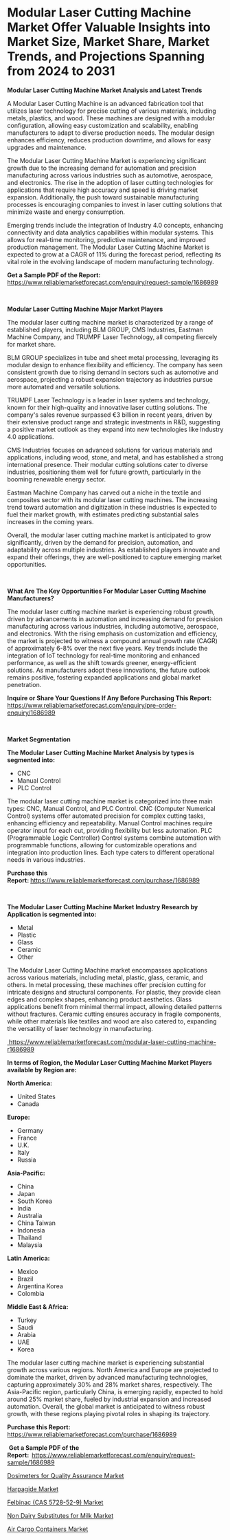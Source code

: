 <p><h1>Modular Laser Cutting Machine Market Offer Valuable Insights into Market Size, Market Share, Market Trends, and Projections Spanning from 2024 to 2031</h1></p><p><strong>Modular Laser Cutting Machine Market Analysis and Latest Trends</strong></p>
<p><p>A Modular Laser Cutting Machine is an advanced fabrication tool that utilizes laser technology for precise cutting of various materials, including metals, plastics, and wood. These machines are designed with a modular configuration, allowing easy customization and scalability, enabling manufacturers to adapt to diverse production needs. The modular design enhances efficiency, reduces production downtime, and allows for easy upgrades and maintenance.</p><p>The Modular Laser Cutting Machine Market is experiencing significant growth due to the increasing demand for automation and precision manufacturing across various industries such as automotive, aerospace, and electronics. The rise in the adoption of laser cutting technologies for applications that require high accuracy and speed is driving market expansion. Additionally, the push toward sustainable manufacturing processes is encouraging companies to invest in laser cutting solutions that minimize waste and energy consumption.</p><p>Emerging trends include the integration of Industry 4.0 concepts, enhancing connectivity and data analytics capabilities within modular systems. This allows for real-time monitoring, predictive maintenance, and improved production management. The Modular Laser Cutting Machine Market is expected to grow at a CAGR of 11% during the forecast period, reflecting its vital role in the evolving landscape of modern manufacturing technology.</p></p>
<p><strong>Get a Sample PDF of the Report:&nbsp;</strong> <a href="https://www.reliablemarketforecast.com/enquiry/request-sample/1686989?utm_campaign=1129&utm_medium=2&utm_source=Github&utm_content=ia&utm_term=16102024&utm_id=modular-laser-cutting-machine">https://www.reliablemarketforecast.com/enquiry/request-sample/1686989</a></p>
<p>&nbsp;</p>
<p><strong>Modular Laser Cutting Machine Major Market Players</strong></p>
<p><p>The modular laser cutting machine market is characterized by a range of established players, including BLM GROUP, CMS Industries, Eastman Machine Company, and TRUMPF Laser Technology, all competing fiercely for market share. </p><p>BLM GROUP specializes in tube and sheet metal processing, leveraging its modular design to enhance flexibility and efficiency. The company has seen consistent growth due to rising demand in sectors such as automotive and aerospace, projecting a robust expansion trajectory as industries pursue more automated and versatile solutions.</p><p>TRUMPF Laser Technology is a leader in laser systems and technology, known for their high-quality and innovative laser cutting solutions. The company's sales revenue surpassed €3 billion in recent years, driven by their extensive product range and strategic investments in R&D, suggesting a positive market outlook as they expand into new technologies like Industry 4.0 applications.</p><p>CMS Industries focuses on advanced solutions for various materials and applications, including wood, stone, and metal, and has established a strong international presence. Their modular cutting solutions cater to diverse industries, positioning them well for future growth, particularly in the booming renewable energy sector.</p><p>Eastman Machine Company has carved out a niche in the textile and composites sector with its modular laser cutting machines. The increasing trend toward automation and digitization in these industries is expected to fuel their market growth, with estimates predicting substantial sales increases in the coming years.</p><p>Overall, the modular laser cutting machine market is anticipated to grow significantly, driven by the demand for precision, automation, and adaptability across multiple industries. As established players innovate and expand their offerings, they are well-positioned to capture emerging market opportunities.</p></p>
<p>&nbsp;</p>
<p><strong>What Are The Key Opportunities For Modular Laser Cutting Machine Manufacturers?</strong></p>
<p><p>The modular laser cutting machine market is experiencing robust growth, driven by advancements in automation and increasing demand for precision manufacturing across various industries, including automotive, aerospace, and electronics. With the rising emphasis on customization and efficiency, the market is projected to witness a compound annual growth rate (CAGR) of approximately 6-8% over the next five years. Key trends include the integration of IoT technology for real-time monitoring and enhanced performance, as well as the shift towards greener, energy-efficient solutions. As manufacturers adopt these innovations, the future outlook remains positive, fostering expanded applications and global market penetration.</p></p>
<p><strong>Inquire or Share Your Questions If Any Before Purchasing This Report:</strong> <a href="https://www.reliablemarketforecast.com/enquiry/pre-order-enquiry/1686989?utm_campaign=1129&utm_medium=2&utm_source=Github&utm_content=ia&utm_term=16102024&utm_id=modular-laser-cutting-machine">https://www.reliablemarketforecast.com/enquiry/pre-order-enquiry/1686989</a></p>
<p>&nbsp;</p>
<p><strong>Market Segmentation</strong></p>
<p><strong>The Modular Laser Cutting Machine Market Analysis by types is segmented into:</strong></p>
<p><ul><li>CNC</li><li>Manual Control</li><li>PLC Control</li></ul></p>
<p><p>The modular laser cutting machine market is categorized into three main types: CNC, Manual Control, and PLC Control. CNC (Computer Numerical Control) systems offer automated precision for complex cutting tasks, enhancing efficiency and repeatability. Manual Control machines require operator input for each cut, providing flexibility but less automation. PLC (Programmable Logic Controller) Control systems combine automation with programmable functions, allowing for customizable operations and integration into production lines. Each type caters to different operational needs in various industries.</p></p>
<p><strong>Purchase this Report:&nbsp;</strong><a href="https://www.reliablemarketforecast.com/purchase/1686989?utm_campaign=1129&utm_medium=2&utm_source=Github&utm_content=ia&utm_term=16102024&utm_id=modular-laser-cutting-machine">https://www.reliablemarketforecast.com/purchase/1686989</a></p>
<p>&nbsp;</p>
<p><strong>The Modular Laser Cutting Machine Market Industry Research by Application is segmented into:</strong></p>
<p><ul><li>Metal</li><li>Plastic</li><li>Glass</li><li>Ceramic</li><li>Other</li></ul></p>
<p><p>The Modular Laser Cutting Machine market encompasses applications across various materials, including metal, plastic, glass, ceramic, and others. In metal processing, these machines offer precision cutting for intricate designs and structural components. For plastic, they provide clean edges and complex shapes, enhancing product aesthetics. Glass applications benefit from minimal thermal impact, allowing detailed patterns without fractures. Ceramic cutting ensures accuracy in fragile components, while other materials like textiles and wood are also catered to, expanding the versatility of laser technology in manufacturing.</p></p>
<p><a href="https://www.reliablemarketforecast.com/modular-laser-cutting-machine-r1686989?utm_campaign=1129&utm_medium=2&utm_source=Github&utm_content=ia&utm_term=16102024&utm_id=modular-laser-cutting-machine">&nbsp;https://www.reliablemarketforecast.com/modular-laser-cutting-machine-r1686989</a></p>
<p><strong>In terms of Region, the Modular Laser Cutting Machine Market Players available by Region are:</strong></p>
<p>
    <p> <strong> North America: </strong>
        <ul>
            <li>United States</li>
            <li>Canada</li>
        </ul>
        </p> 
    <p> <strong> Europe: </strong>
        <ul>
            <li>Germany</li>
            <li>France</li>
            <li>U.K.</li>
            <li>Italy</li>
            <li>Russia</li>
        </ul>
        </p> 
    <p> <strong> Asia-Pacific: </strong>
        <ul>
            <li>China</li>
            <li>Japan</li>
            <li>South Korea</li>
            <li>India</li>
            <li>Australia</li>
            <li>China Taiwan</li>
            <li>Indonesia</li>
            <li>Thailand</li>
            <li>Malaysia</li>
        </ul>
        </p> 
    <p> <strong> Latin America: </strong>
        <ul>
            <li>Mexico</li>
            <li>Brazil</li>
            <li>Argentina Korea</li>
            <li>Colombia</li>
        </ul>
        </p> 
    <p> <strong> Middle East & Africa: </strong>
        <ul>
            <li>Turkey</li>
            <li>Saudi</li>
            <li>Arabia</li>
            <li>UAE</li>
            <li>Korea</li>
        </ul>
    </p>
    </p>
<p><p>The modular laser cutting machine market is experiencing substantial growth across various regions. North America and Europe are projected to dominate the market, driven by advanced manufacturing technologies, capturing approximately 30% and 28% market shares, respectively. The Asia-Pacific region, particularly China, is emerging rapidly, expected to hold around 25% market share, fueled by industrial expansion and increased automation. Overall, the global market is anticipated to witness robust growth, with these regions playing pivotal roles in shaping its trajectory.</p></p>
<p><strong>Purchase this Report: </strong><a href="https://www.reliablemarketforecast.com/purchase/1686989?utm_campaign=1129&utm_medium=2&utm_source=Github&utm_content=ia&utm_term=16102024&utm_id=modular-laser-cutting-machine">https://www.reliablemarketforecast.com/purchase/1686989</a></p>
<p>&nbsp;<strong>Get a Sample PDF of the Report:&nbsp;&nbsp;</strong><a href="https://www.reliablemarketforecast.com/enquiry/request-sample/1686989?utm_campaign=1129&utm_medium=2&utm_source=Github&utm_content=ia&utm_term=16102024&utm_id=modular-laser-cutting-machine">https://www.reliablemarketforecast.com/enquiry/request-sample/1686989</a></p>
<p><strong></strong></p>
<p><p><a href="https://www.linkedin.com/pulse/dosimeters-quality-assurance-market-trends-detailed-study-its-lgagc?trk=public_post_embed_feed-article-content&utm_campaign=1129&utm_medium=2&utm_source=Github&utm_content=ia&utm_term=16102024&utm_id=modular-laser-cutting-machine">Dosimeters for Quality Assurance Market</a></p><p><a href="https://github.com/janeengrenong0/Market-Research-Report-List-1/blob/main/harpagide-market.md?utm_campaign=1129&utm_medium=2&utm_source=Github&utm_content=ia&utm_term=16102024&utm_id=modular-laser-cutting-machine">Harpagide Market</a></p><p><a href="https://github.com/hentonwytandusyl0/Market-Research-Report-List-1/blob/main/felbinac-cas-5728-52-9-market.md?utm_campaign=1129&utm_medium=2&utm_source=Github&utm_content=ia&utm_term=16102024&utm_id=modular-laser-cutting-machine">Felbinac (CAS 5728-52-9) Market</a></p><p><a href="https://www.linkedin.com/pulse/global-non-dairy-substitutes-milk-market-product-types-applications-re45c?trk=public_post_embed_feed-article-content&utm_campaign=1129&utm_medium=2&utm_source=Github&utm_content=ia&utm_term=16102024&utm_id=modular-laser-cutting-machine">Non Dairy Substitutes for Milk Market</a></p><p><a href="https://issuu.com/reportprime-2/docs/air-cargo-containers-market-size-20_2a8c10393250b2?utm_campaign=1129&utm_medium=2&utm_source=Github&utm_content=ia&utm_term=16102024&utm_id=modular-laser-cutting-machine">Air Cargo Containers Market</a></p></p>